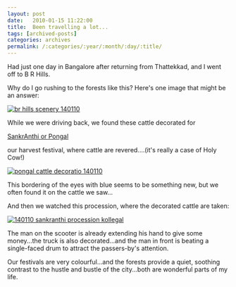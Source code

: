 ```yaml
---
layout: post
date:	2010-01-15 11:22:00
title:  Been travelling a lot...
tags: [archived-posts]
categories: archives
permalink: /:categories/:year/:month/:day/:title/
---
```

Had just one day in Bangalore after returning from Thattekkad, and I went off to B R Hills.

Why do I go rushing to the forests like this? Here's one image that might be an answer:



<a href="http://s967.photobucket.com/albums/ae160/pedoral/?action=view&current=IMG_1583.jpg" target="_blank"><img src="http://i967.photobucket.com/albums/ae160/pedoral/IMG_1583.jpg" border="0" alt="br hills scenery 140110"></a>


While we were driving back, we found these cattle decorated for 

<a href="http://en.wikipedia.org/wiki/Sankranthi"> SankrAnthi or Pongal </a>


our harvest festival, where cattle are revered....(it's really a case of Holy Cow!)


<a href="http://s967.photobucket.com/albums/ae160/pedoral/?action=view&current=IMG_1624.jpg" target="_blank"><img src="http://i967.photobucket.com/albums/ae160/pedoral/IMG_1624.jpg" border="0" alt="pongal cattle decoratio 140110"></a>


This bordering of the eyes with blue seems to be something new, but we often found it on the cattle we saw...

And then we watched this procession, where the decorated cattle are taken:


<a href="http://s967.photobucket.com/albums/ae160/pedoral/?action=view&current=IMG_1632.jpg" target="_blank"><img src="http://i967.photobucket.com/albums/ae160/pedoral/IMG_1632.jpg" border="0" alt="140110 sankranthi procession kollegal"></a>



The man on the scooter is already extending his hand to give some money...the truck is also decorated...and the man in front is beating a single-faced drum to attract the passers-by's attention.

Our festivals are very colourful...and the forests provide a quiet, soothing contrast to the hustle and bustle of the city...both are wonderful parts of my life.
